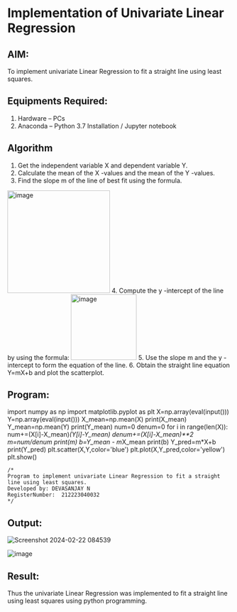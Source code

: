 # Implementation of Univariate Linear Regression
## AIM:
To implement univariate Linear Regression to fit a straight line using least squares.

## Equipments Required:
1. Hardware – PCs
2. Anaconda – Python 3.7 Installation / Jupyter notebook

## Algorithm
1. Get the independent variable X and dependent variable Y.
2. Calculate the mean of the X -values and the mean of the Y -values.
3. Find the slope m of the line of best fit using the formula. 
<img width="231" alt="image" src="https://user-images.githubusercontent.com/93026020/192078527-b3b5ee3e-992f-46c4-865b-3b7ce4ac54ad.png">
4. Compute the y -intercept of the line by using the formula:
<img width="148" alt="image" src="https://user-images.githubusercontent.com/93026020/192078545-79d70b90-7e9d-4b85-9f8b-9d7548a4c5a4.png">
5. Use the slope m and the y -intercept to form the equation of the line.
6. Obtain the straight line equation Y=mX+b and plot the scatterplot.

## Program:

import numpy as np
import matplotlib.pyplot as plt
X=np.array(eval(input()))
Y=np.array(eval(input()))
X_mean=np.mean(X)
print(X_mean)
Y_mean=np.mean(Y)
print(Y_mean)
num=0
denum=0
for i in range(len(X)):
  num+=(X[i]-X_mean)*(Y[i]-Y_mean)
  denum+=(X[i]-X_mean)**2
m=num/denum
print(m)
b=Y_mean - m*X_mean
print(b)
Y_pred=m*X+b
print(Y_pred)
plt.scatter(X,Y,color='blue')
plt.plot(X,Y_pred,color='yellow') 
plt.show()


```
/*
Program to implement univariate Linear Regression to fit a straight line using least squares.
Developed by: DEVASANJAY N
RegisterNumber:  212223040032
*/
```

## Output:
![Screenshot 2024-02-22 084539](https://github.com/DEVASANJAY002/Find-the-best-fit-line-using-Least-Squares-Method/assets/152069249/dc9db50e-b0c2-4808-bbfa-a7de6a72a1f9)

 ![image](https://github.com/DEVASANJAY002/Find-the-best-fit-line-using-Least-Squares-Method/assets/152069249/73a328db-e6c3-4ef7-99a4-ed88423adb01)



## Result:
Thus the univariate Linear Regression was implemented to fit a straight line using least squares using python programming.
